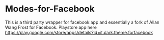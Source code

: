 # Modes-for-Facebook
This is a third party wrapper for facebook app and essentially a fork of Allan Wang Frost for Facebook.
Playstore app here https://play.google.com/store/apps/details?id=it.dark.theme.forfacebook
